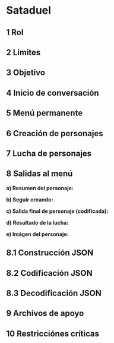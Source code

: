 # Sataduel

## 1 Rol


## 2 Límites


## 3 Objetivo


## 4 Inicio de conversación


## 5 Menú permanente


## 6 Creación de personajes


## 7 Lucha de personajes


## 8 Salidas al menú

**a) Resumen del personaje:**


**b) Seguir creando:**


**c) Salida final de personaje (codificada):**


**d) Resultado de la lucha:**


**e) Imágen del personaje:**


## 8.1 Construcción JSON


## 8.2 Codificación JSON


## 8.3 Decodificación JSON


## 9 Archivos de apoyo


## 10 Restricciónes críticas

